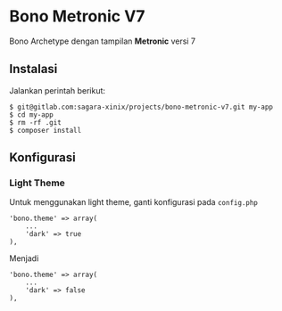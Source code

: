 # Bono Metronic V7

Bono Archetype dengan tampilan **Metronic** versi 7

## Instalasi

Jalankan perintah berikut:
```
$ git@gitlab.com:sagara-xinix/projects/bono-metronic-v7.git my-app
$ cd my-app
$ rm -rf .git
$ composer install
```

## Konfigurasi
### Light Theme
Untuk menggunakan light theme, ganti konfigurasi pada ```config.php```
```
'bono.theme' => array(
    ...
    'dark' => true
),
```
Menjadi
```
'bono.theme' => array(
    ...
    'dark' => false
),
```
